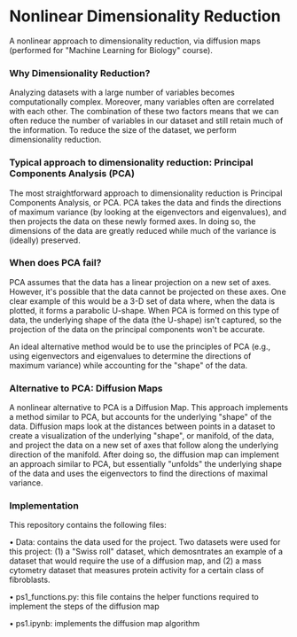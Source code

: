# Nonlinear Dimensionality Reduction 

A nonlinear approach to dimensionality reduction, via diffusion maps (performed for "Machine Learning for Biology" course). 

### Why Dimensionality Reduction?

Analyzing datasets with a large number of variables becomes computationally complex. Moreover, many variables often are correlated with each other. The combination of these two factors means that we can often reduce the number of variables in our dataset and still retain much of the information. To reduce the size of the dataset, we perform dimensionality reduction. 

### Typical approach to dimensionality reduction: Principal Components Analysis (PCA)

The most straightforward approach to dimensionality reduction is Principal Components Analysis, or PCA. PCA takes the data and finds the directions of maximum variance (by looking at the eigenvectors and eigenvalues), and then projects the data on these newly formed axes. In doing so, the dimensions of the data are greatly reduced while much of the variance is (ideally) preserved.

### When does PCA fail?

PCA assumes that the data has a linear projection on a new set of axes. However, it's possible that the data cannot be projected on these axes. One clear example of this would be a 3-D set of data where, when the data is plotted, it forms a parabolic U-shape. When PCA is formed on this type of data, the underlying shape of the data (the U-shape) isn't captured, so the projection of the data on the principal components won't be accurate. 

An ideal alternative method would be to use the principles of PCA (e.g., using eigenvectors and eigenvalues to determine the directions of maximum variance) while accounting for the "shape" of the data. 

### Alternative to PCA: Diffusion Maps

A nonlinear alternative to PCA is a Diffusion Map. This approach implements a method similar to PCA, but accounts for the underlying "shape" of the data. Diffusion maps look at the distances between points in a dataset to create a visualization of the underlying "shape", or manifold, of the data, and project the data on a new set of axes that follow along the underlying direction of the manifold. After doing so, the diffusion map can implement an approach similar to PCA, but essentially "unfolds" the underlying shape of the data and uses the eigenvectors to find the directions of maximal variance. 

### Implementation 

This repository contains the following files:

• Data: contains the data used for the project. Two datasets were used for this project: (1) a "Swiss roll" dataset, which demosntrates an example of a dataset that would require the use of a diffusion map, and (2) a mass cytometry dataset that measures protein activity for a certain class of fibroblasts. 

• ps1_functions.py: this file contains the helper functions required to implement the steps of the diffusion map

• ps1.ipynb: implements the diffusion map algorithm
